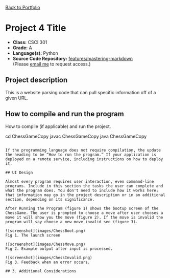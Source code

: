 [Back to Portfolio](./)

Project 4 Title
===============

-   **Class:** CSCI 301
-   **Grade:** A
-   **Language(s):** Python
-   **Source Code Repository:** [features/mastering-markdown](https://guides.github.com/features/mastering-markdown/)  
    (Please [email me](mailto:example@csustudent.net?subject=GitHub%20Access) to request access.)

## Project description

This is a website parsing code that can pull specific information off of a given URL.

## How to compile and run the program

How to compile (if applicable) and run the project.

cd ChessGameCopy
javac ChessGameCopy
java ChessGameCopy
```

If the programming language does not require compilation, the update the heading to be “How to run the program.” If your application is deployed on a remote service, including instructions on how to deploy it.

## UI Design

Almost every program requires user interaction, even command-line programs. Include in this section the tasks the user can complete and what the program does. You don't need to include how it works here; that information may go in the project description or in an additional section, depending on its significance.

After Running the Program (figure 1) shows the bootup screen of the ChessGame. The user is prompted to choose a move after user chooses a move it will show you the move (figure 2). If the move is invalid the program will say choose a new move invalid see (figure 3).

![screenshot](images/ChessBoot.png)  
Fig 1. The launch screen

![screenshot](images/ChessMove.png)  
Fig 2. Example output after input is processed.

![screenshot](images/ChessInvalid.png)  
Fig 3. Feedback when an error occurs.

## 3. Additional Considerations
